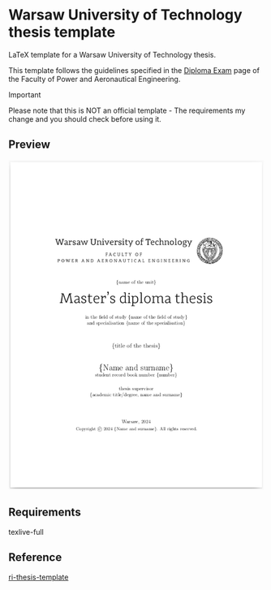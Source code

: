 Warsaw University of Technology thesis template
==================
LaTeX template for a Warsaw University of Technology thesis. 

This template follows the guidelines specified in the [Diploma Exam](https://www.meil.pw.edu.pl/pl/PAE2/Education/Diploma/Diploma-Exam) page of the Faculty of Power and Aeronautical Engineering. 

> [!IMPORTANT]
> Please note that this is NOT an official template - The requirements my change and you should check before using it.

Preview
-------
[![wut_thesis](Preview.png)](wut_thesis_template.pdf)

Requirements
------------
texlive-full

Reference
---------
[ri-thesis-template](https://github.com/felixduvallet/ri-thesis-template)

